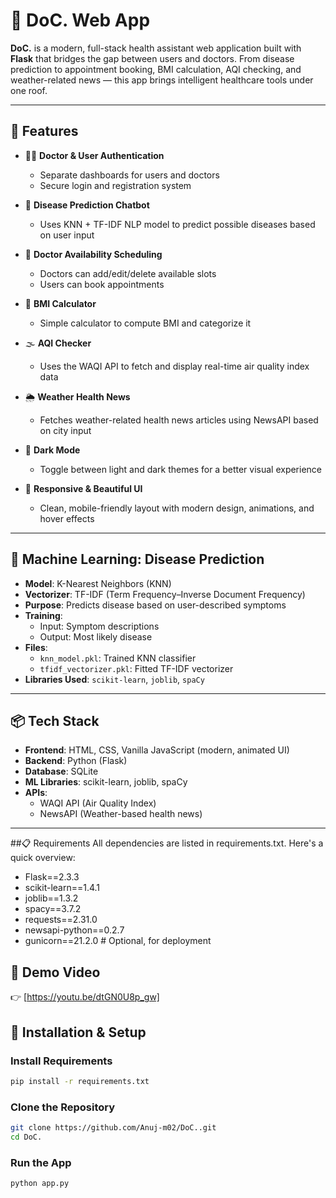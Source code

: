 # 🏥 DoC. Web App

**DoC.** is a modern, full-stack health assistant web application built with **Flask** that bridges the gap between users and doctors. From disease prediction to appointment booking, BMI calculation, AQI checking, and weather-related news — this app brings intelligent healthcare tools under one roof.

---

## 🚀 Features

- 👨‍⚕️ **Doctor & User Authentication**
  - Separate dashboards for users and doctors
  - Secure login and registration system

- 💬 **Disease Prediction Chatbot**
  - Uses KNN + TF-IDF NLP model to predict possible diseases based on user input

- 📅 **Doctor Availability Scheduling**
  - Doctors can add/edit/delete available slots
  - Users can book appointments

- 🧮 **BMI Calculator**
  - Simple calculator to compute BMI and categorize it

- 🌫️ **AQI Checker**
  - Uses the WAQI API to fetch and display real-time air quality index data

- 🌦️ **Weather Health News**
  - Fetches weather-related health news articles using NewsAPI based on city input

- 🌙 **Dark Mode**
  - Toggle between light and dark themes for a better visual experience

- 📱 **Responsive & Beautiful UI**
  - Clean, mobile-friendly layout with modern design, animations, and hover effects

---

## 🧠 Machine Learning: Disease Prediction

- **Model**: K-Nearest Neighbors (KNN)
- **Vectorizer**: TF-IDF (Term Frequency–Inverse Document Frequency)
- **Purpose**: Predicts disease based on user-described symptoms
- **Training**:
  - Input: Symptom descriptions
  - Output: Most likely disease
- **Files**:
  - `knn_model.pkl`: Trained KNN classifier
  - `tfidf_vectorizer.pkl`: Fitted TF-IDF vectorizer
- **Libraries Used**: `scikit-learn`, `joblib`, `spaCy`

---

## 📦 Tech Stack

- **Frontend**: HTML, CSS, Vanilla JavaScript (modern, animated UI)
- **Backend**: Python (Flask)
- **Database**: SQLite
- **ML Libraries**: scikit-learn, joblib, spaCy
- **APIs**:
  - WAQI API (Air Quality Index)
  - NewsAPI (Weather-based health news)

---


##📋 Requirements
All dependencies are listed in requirements.txt. Here's a quick overview:

- Flask==2.3.3
- scikit-learn==1.4.1
- joblib==1.3.2
- spacy==3.7.2
- requests==2.31.0
- newsapi-python==0.2.7
- gunicorn==21.2.0  # Optional, for deployment

## 🎥 Demo Video
👉 [https://youtu.be/dtGN0U8p_gw]


## 🔧 Installation & Setup
### Install Requirements
```bash
pip install -r requirements.txt
```

### Clone the Repository
```bash
git clone https://github.com/Anuj-m02/DoC..git
cd DoC.
```
### Run the App
```bash
python app.py
```
